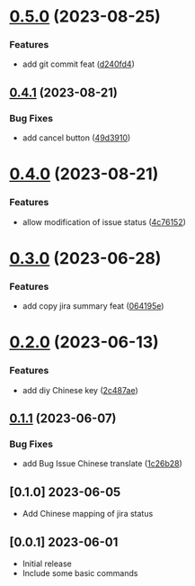 # [0.5.0](https://github.com/Dlouxgit/vscode-jira-plugin/compare/v0.4.1...v0.5.0) (2023-08-25)


### Features

* add git commit feat ([d240fd4](https://github.com/Dlouxgit/vscode-jira-plugin/commit/d240fd457b769c155c7362e18dcd35f38305d5d1))

## [0.4.1](https://github.com/Dlouxgit/vscode-jira-plugin/compare/v0.4.0...v0.4.1) (2023-08-21)


### Bug Fixes

* add cancel button ([49d3910](https://github.com/Dlouxgit/vscode-jira-plugin/commit/49d3910be018fb6842990b1770f9c9d48d568f43))

# [0.4.0](https://github.com/Dlouxgit/vscode-jira-plugin/compare/v0.3.0...v0.4.0) (2023-08-21)


### Features

* allow modification of issue status ([4c76152](https://github.com/Dlouxgit/vscode-jira-plugin/commit/4c761528491bdd8ab4b4bd9ac957a75b6a8bebf6))

# [0.3.0](https://github.com/Dlouxgit/vscode-jira-plugin/compare/v0.2.0...v0.3.0) (2023-06-28)


### Features

* add copy jira summary feat ([064195e](https://github.com/Dlouxgit/vscode-jira-plugin/commit/064195e693ff0008e61a0ae9ac538b942b3df3e4))

# [0.2.0](https://github.com/Dlouxgit/vscode-jira-plugin/compare/v0.1.1...v0.2.0) (2023-06-13)


### Features

* add diy Chinese key ([2c487ae](https://github.com/Dlouxgit/vscode-jira-plugin/commit/2c487ae1795048d3dfea501a8f1a687c1601ef58))

## [0.1.1](https://github.com/Dlouxgit/vscode-jira-plugin/compare/v0.1.0...v0.1.1) (2023-06-07)


### Bug Fixes

* add Bug Issue Chinese translate ([1c26b28](https://github.com/Dlouxgit/vscode-jira-plugin/commit/1c26b28c26fbbcebdb68a26216f6ebfaa917b19d))

## [0.1.0] 2023-06-05

- Add Chinese mapping of jira status

## [0.0.1] 2023-06-01

- Initial release
- Include some basic commands
